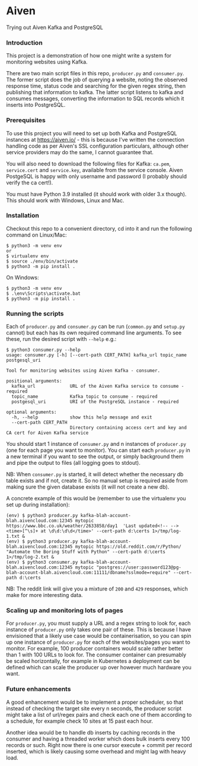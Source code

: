 # Aiven
Trying out Aiven Kafka and PostgreSQL

### Introduction
This project is a demonstration of how one might write a system for monitoring websites using Kafka.

There are two main script files in this repo, `producer.py` and `consumer.py`. The former script does the job of querying a website, noting the observed response time, status code and searching for the given regex string, then publishing that information to kafka. The latter script listens to kafka and consumes messages, converting the information to SQL records which it inserts into PostgreSQL.

### Prerequisites
To use this project you will need to set up both Kafka and PostgreSQL instances at https://aiven.io/ - this is because I've written the connection handling code as per Aiven's SSL configuration particulars, although other service providers may do the same, I cannot guarantee that.

You will also need to download the following files for Kafka: `ca.pem`, `service.cert` and `service.key`, available from the service console. Aiven PostgeSQL is happy with only username and password (I probably should verify the ca cert!).

You must have Python 3.9 installed (it should work with older 3.x though). This should work with Windows, Linux and Mac.

### Installation
Checkout this repo to a convenient directory, cd into it and run the following command on Linux/Mac: 

```
$ python3 -m venv env
or
$ virtualenv env
$ source ./env/bin/activate
$ python3 -m pip install .
```

On Windows:

```
$ python3 -m venv env
$ .\env\Scripts\activate.bat
$ python3 -m pip install .
```

### Running the scripts

Each of `producer.py` and `consumer.py` can be run (`common.py` and `setup.py` cannot) but each has its own required command line arguments. To see these, run the desired script with `--help` e.g.:

```
$ python3 consumer.py --help
usage: consumer.py [-h] [--cert-path CERT_PATH] kafka_url topic_name postgesql_uri

Tool for monitoring websites using Aiven Kafka - consumer.

positional arguments:
  kafka_url             URL of the Aiven Kafka service to consume - required
  topic_name            Kafka topic to consume - required
  postgesql_uri         URI of the PostgreSQL instance - required

optional arguments:
  -h, --help            show this help message and exit
  --cert-path CERT_PATH
                        Directory containing access cert and key and CA cert for Aiven Kafka service
```

You should start 1 instance of `consumer.py` and n instances of `producer.py` (one for each page you want to monitor). You can start each `producer.py` in a new terminal if you want to see the output, or simply background them and pipe the output to files (all logging goes to stdout).

NB: When `consumer.py` is started, it will detect whether the necessary db table exists and if not, create it. So no manual setup is required aside from making sure the given database exists (it will not create a new db).

A concrete example of this would be (remember to use the virtualenv you set up during installation):

```
(env) $ python3 producer.py kafka-blah-account-blah.aivencloud.com:12345 mytopic https://www.bbc.co.uk/weather/2633858/day1  'Last updated<!-- --> <time>[^\s]+ at \d\d:\d\d</time>' --cert-path d:\certs 1>/tmp/log-1.txt &
(env) $ python3 producer.py kafka-blah-account-blah.aivencloud.com:12345 mytopic https://old.reddit.com/r/Python/  "Automate the Boring Stuff with Python" --cert-path d:\certs 1>/tmp/log-2.txt &
(env) $ python3 consumer.py kafka-blah-account-blah.aivencloud.com:12345 mytopic "postgres://user:password123@pg-blah-account-blah.aivencloud.com:11111/dbname?sslmode=require" --cert-path d:\certs
```

NB: The reddit link will give you a mixture of `200` and `429` responses, which make for more interesting data.

### Scaling up and monitoring lots of pages
For `producer.py`, you must supply a URL and a regex string to look for, each instance of `producer.py` only takes one pair of these. This is because I have envisioned that a likely use case would be containerisation, so you can spin up one instance of `producer.py` for each of the websites/pages you want to monitor. For example, 100 producer containers would scale rather better than 1 with 100 URLs to look for. The consumer container can presumably be scaled horizontally, for example in Kubernetes a deployment can be defined which can scale the producer up over however much hardware you want.

### Future enhancements
A good enhancement would be to implement a proper scheduler, so that instead of checking the target site every n seconds, the producer script might take a list of url/regex pairs and check each one of them according to a schedule, for example check 10 sites at 15 past each hour.

Another idea would be to handle db inserts by caching records in the consumer and having a threaded worker which does bulk inserts every 100 records or such. Right now there is one cursor execute + commit per record inserted, which is likely causing some overhead and might lag with heavy load.
